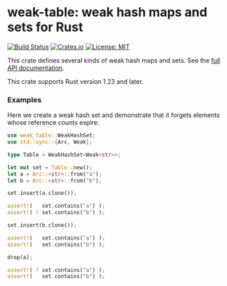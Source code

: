 # weak-table: weak hash maps and sets for Rust

[![Build Status](https://travis-ci.org/tov/weak-table-rs.svg?branch=master)](https://travis-ci.org/tov/weak-table-rs)
[![Crates.io](https://img.shields.io/crates/v/weak-table.svg?maxAge=2592000)](https://crates.io/crates/weak-table)
[![License: MIT](https://img.shields.io/badge/license-MIT-blue.svg)](LICENSE-MIT)

This crate defines several kinds of weak hash maps and sets. See 
the [full API documentation](http://docs.rs/weak-table/).

This crate supports Rust version 1.23 and later.

### Examples

Here we create a weak hash set and demonstrate that it forgets elements
whose reference counts expire:

```rust
use weak_table::WeakHashSet;
use std::sync::{Arc, Weak};

type Table = WeakHashSet<Weak<str>>;

let mut set = Table::new();
let a = Arc::<str>::from("a");
let b = Arc::<str>::from("b");

set.insert(a.clone());

assert!(   set.contains("a") );
assert!( ! set.contains("b") );

set.insert(b.clone());

assert!(   set.contains("a") );
assert!(   set.contains("b") );

drop(a);

assert!( ! set.contains("a") );
assert!(   set.contains("b") );
```

